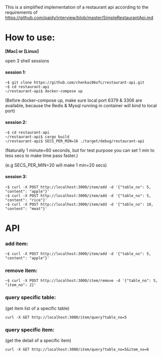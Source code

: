 This is a simplified implementation of a restaurant api according to the requirements of https://github.com/paidy/interview/blob/master/SimpleRestaurantApi.md

# How to use:

**[Mac] or [Linux]**

open 3 shell sessions

#### session 1:
```shell
~$ git clone https://github.com/chenkai06ofc/restaurant-api.git
~$ cd restaurant-api
~/restaurant-api$ docker-compose up
```
(Before docker-compose up, make sure local port 6379 & 3306 are available, because the Redis & Mysql running in container will bind to local port)

#### session 2:
```shell
~$ cd restaurant-api
~/restaurant-api$ cargo build
~/restaurant-api$ SECS_PER_MIN=16 ./target/debug/restaurant-api
```
(Naturally 1 minute=60 seconds, but for test purpose you can set 1 min to less secs to make time pass faster.) 

(e.g SECS_PER_MIN=20 will make 1 min=20 secs)

#### session 3:
```shell
~$ curl -X POST http://localhost:3000/item/add -d '{"table_no": 5, "content": "apple"}'
~$ curl -X POST http://localhost:3000/item/add -d '{"table_no": 5, "content": "rice"}'
~$ curl -X POST http://localhost:3000/item/add -d '{"table_no": 10, "content": "meat"}'
```

# API
### add item:
```shell
~$ curl -X POST http://localhost:3000/item/add -d '{"table_no": 5, "content": "apple"}'
```
### remove item:
```shell
~$ curl -X POST http://localhost:3000/item/remove -d '{"table_no": 5, "item_no": 2}'
```
### query specific table: 
(get item list of a specific table)
```shell
curl -X GET http://localhost:3000/item/query?table_no=5
```
### query specific item: 
(get the detail of a specific item)
```shell
curl -X GET http://localhost:3000/item/query?table_no=5&item_no=6
```
